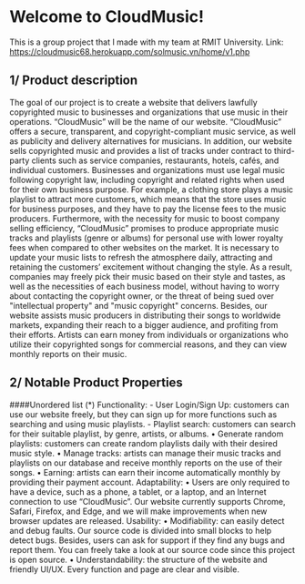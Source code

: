 <h1>Welcome to CloudMusic!</h1>

This is a group project that I made with my team at RMIT University. 
Link: https://cloudmusic68.herokuapp.com/solmusic.vn/home/v1.php

<h2>1/ Product description</h2>

The goal of our project is to create a website that delivers lawfully copyrighted music to businesses and organizations that use music in their operations. “CloudMusic” will be the name of our website. “CloudMusic” offers a secure, transparent, and copyright-compliant music service, as well as publicity and delivery alternatives for musicians. In addition, our website sells copyrighted music and provides a list of tracks under contract to third-party clients such as service companies, restaurants, hotels, cafés, and individual customers. 
Businesses and organizations must use legal music following copyright law, including copyright and related rights when used for their own business purpose. For example, a clothing store plays a music playlist to attract more customers, which means that the store uses music for business purposes, and they have to pay the license fees to the music producers. Furthermore, with the necessity for music to boost company selling efficiency, “CloudMusic” promises to produce appropriate music tracks and playlists (genre or albums) for personal use with lower royalty fees when compared to other websites on the market. It is necessary to update your music lists to refresh the atmosphere daily, attracting and retaining the customers’ excitement without changing the style. As a result, companies may freely pick their music based on their style and tastes, as well as the necessities of each business model, without having to worry about contacting the copyright owner, or the threat of being sued over "intellectual property" and "music copyright" concerns. Besides, our website assists music producers in distributing their songs to worldwide markets, expanding their reach to a bigger audience, and profiting from their efforts. Artists can earn money from individuals or organizations who utilize their copyrighted songs for commercial reasons, and they can view monthly reports on their music. 

<h2>2/ Notable Product Properties</h2>
####Unordered list (*)
Functionality: 
- User Login/Sign Up: customers can use our website freely, but they can sign up for more functions such as searching and using music playlists. 
- Playlist search: customers can search for their suitable playlist, by genre, artists, or albums. 
•	Generate random playlists: customers can create random playlists daily with their desired music style. 
•	Manage tracks: artists can manage their music tracks and playlists on our database and receive monthly reports on the use of their songs. 
•	Earning: artists can earn their income automatically monthly by providing their payment account. 
Adaptability:
•	Users are only required to have a device, such as a phone, a tablet, or a laptop, and an Internet connection to use “CloudMusic”. Our website currently supports Chrome, Safari, Firefox, and Edge, and we will make improvements when new browser updates are released.
Usability:
•	Modifiability: can easily detect and debug faults. Our source code is divided into small blocks to help detect bugs. Besides, users can ask for support if they find any bugs and report them. You can freely take a look at our source code since this project is open source. 
•	Understandability: the structure of the website and friendly UI/UX. Every function and page are clear and visible.
